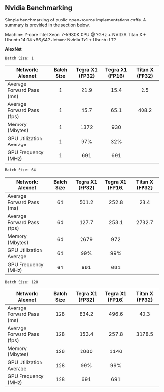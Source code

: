 Nvidia Benchmarking
--------------------
Simple benchmarking of public open-source implementations caffe. A summary is provided in the section below.

Machine: ?-core Intel Xeon i7-5930K CPU @ ?GHz + NVIDIA Titan X + Ubuntu 14.04 x86_64?
Jetson: Nvidia Tx1 + Ubuntu LT?

**AlexNet**

`Batch Size: 1`

| Network: Alexnet           | Batch Size | Tegra X1 (FP32) | Tegra X1 (FP16) | Titan X (FP32) |
| -------------------------- |:----------:| :--------------:|:---------------:| :-------------:|
| Average Forward Pass (ms)  | 1          | 21.9            | 15.4            | 2.5            |
| Average Forward Pass (fps) | 1          | 45.7            | 65.1            | 408.2          |
| Memory (Mbytes)            | 1          | 1372            | 930             |                |
| GPU Utilization Average    | 1          | 97%             | 32%             |                |
| GPU Frequency (MHz)        | 1          | 691             | 691             |                |

`Batch Size: 64`

| Network: Alexnet           | Batch Size | Tegra X1 (FP32) | Tegra X1 (FP16) | Titan X (FP32) |
| -------------------------- |:----------:| :--------------:|:---------------:| :-------------:|
| Average Forward Pass (ms)  | 64         | 501.2           | 252.8           | 23.4           |
| Average Forward Pass (fps) | 64         | 127.7           | 253.1           | 2732.7         |
| Memory (Mbytes)            | 64         | 2679            | 972             |                |
| GPU Utilization Average    | 64         | 99%             | 99%             |                |
| GPU Frequency (MHz)        | 64         | 691             | 691             |                |

`Batch Size: 128`

| Network: Alexnet           | Batch Size | Tegra X1 (FP32) | Tegra X1 (FP16) | Titan X (FP32) |
| -------------------------- |:----------:| :--------------:|:---------------:| :-------------:|
| Average Forward Pass (ms)  | 128        | 834.2           | 496.6           | 40.3           |
| Average Forward Pass (fps) | 128        | 153.4           | 257.8           | 3178.5         |
| Memory (Mbytes)            | 128        | 2886            | 1146            |                |
| GPU Utilization Average    | 128        | 99%             | 99%             |                |
| GPU Frequency (MHz)        | 128        | 691             | 691             |                |

